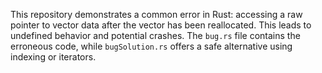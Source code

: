This repository demonstrates a common error in Rust: accessing a raw pointer to vector data after the vector has been reallocated.  This leads to undefined behavior and potential crashes. The `bug.rs` file contains the erroneous code, while `bugSolution.rs` offers a safe alternative using indexing or iterators.